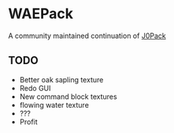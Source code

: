 # WAEPack
A community maintained continuation of [J0Pack](https://www.planetminecraft.com/texture-pack/j0pack/)

## TODO
- Better oak sapling texture
- Redo GUI
- New command block textures
- flowing water texture
- ???
- Profit
